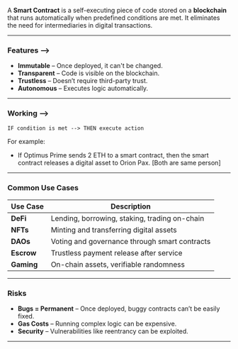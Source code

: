 A **Smart Contract** is a self-executing piece of code stored on a **blockchain** that runs automatically when predefined conditions are met. It eliminates the need for intermediaries in digital transactions.

---

### Features -->

- **Immutable** – Once deployed, it can't be changed.
- **Transparent** – Code is visible on the blockchain.
- **Trustless** – Doesn’t require third-party trust.
- **Autonomous** – Executes logic automatically.

---

### Working -->

```markdown
IF condition is met --> THEN execute action
```

For example:
- If Optimus Prime sends 2 ETH to a smart contract, then the smart contract releases a digital asset to Orion Pax. [Both  are same person]

---

### Common Use Cases

| Use Case         | Description                                     |
|------------------|-------------------------------------------------|
| **DeFi**         | Lending, borrowing, staking, trading on-chain   |
| **NFTs**         | Minting and transferring digital assets         |
| **DAOs**         | Voting and governance through smart contracts   |
| **Escrow**       | Trustless payment release after service         |
| **Gaming**       | On-chain assets, verifiable randomness          |

---

### Risks

- **Bugs = Permanent** – Once deployed, buggy contracts can’t be easily fixed.
- **Gas Costs** – Running complex logic can be expensive.
- **Security** – Vulnerabilities like reentrancy can be exploited.

---